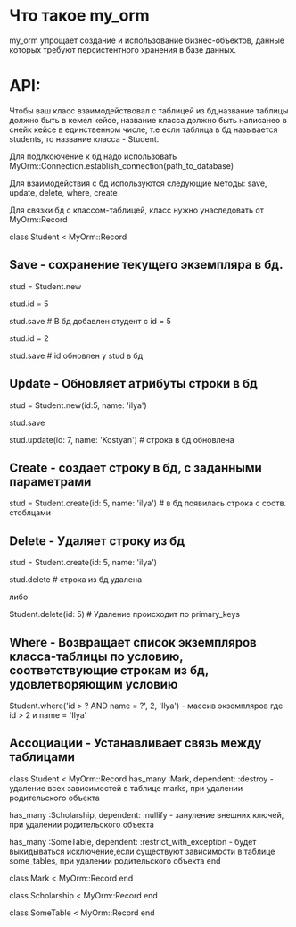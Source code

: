 # Что такое my_orm
my_orm упрощает создание и использование бизнес-объектов, данные которых требуют персистентного хранения в базе данных.

# API:

Чтобы ваш класс взаимодействовал с таблицей из бд,название таблицы должно быть в кемел кейсе, название класса должно быть написанео в снейк кейсе в единственном числе, т.е
если таблица в бд называется students, то название класса - Student.

Для подлкоючение к бд надо использовать MyOrm::Connection.establish_connection(path_to_database)

Для взаимодействия с бд используются следующие методы: save, update, delete, where, create

Для связки бд с классом-таблицей, класс нужно унаследовать от MyOrm::Record

class Student < MyOrm::Record

## Save - сохранение текущего экземпляра в бд.

stud = Student.new

stud.id = 5

stud.save # В бд добавлен студент с id = 5

stud.id = 2

stud.save # id обновлен у stud в бд

## Update - Обновляет атрибуты строки в бд

stud = Student.new(id:5, name: 'ilya')

stud.save

stud.update(id: 7, name: 'Kostyan') # строка в бд обновлена

## Create - создает строку в бд, с заданными параметрами

stud = Student.create(id: 5, name: 'ilya') # в бд появилась строка с соотв. стоблцами

## Delete - Удаляет строку из бд

stud = Student.create(id: 5, name: 'ilya')

stud.delete # строка из бд удалена

либо

Student.delete(id: 5) # Удаление происходит по primary_keys

## Where - Возвращает список экземпляров класса-таблицы по условию, соответствующие строкам из бд, удовлетворяющим условию

Student.where('id > ? AND name = ?', 2, 'Ilya') - массив экземпляров где id > 2 и name = 'Ilya'

## Ассоциации - Устанавливает связь между таблицами

class Student < MyOrm::Record
  has_many :Mark, dependent: :destroy - удаление всех зависимостей в таблице marks, при удалении родительского объекта

  has_many :Scholarship, dependent: :nullify - зануление внешних ключей, при удалении родительского объекта
  
  has_many :SomeTable, dependent: :restrict_with_exception - будет выкидываться исключение,если существуют зависимости в таблице
                                                              some_tables, при удалении родительского объекта
end

class Mark < MyOrm::Record
end

class Scholarship < MyOrm::Record
end

class SomeTable < MyOrm::Record
end


